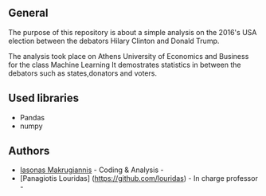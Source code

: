 ## General

The purpose of this repository is about a simple analysis on the 2016's USA election between the debators
Hilary Clinton and Donald Trump.

The analysis took place on Athens University of Economics and Business for the class Machine Learning
It demostrates statistics in between the debators such as states,donators and voters.

## Used libraries
* Pandas
* numpy


## Authors
* [Iasonas Makrugiannis](https://github.com/iasonasma) - Coding & Analysis -
* [Panagiotis Louridas] (https://github.com/louridas) - In charge professor - 
